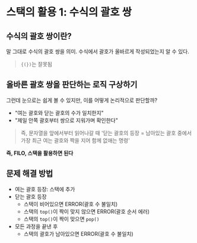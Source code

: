 # 스택의 활용 1: 수식의 괄호 쌍

## 수식의 괄호 쌍이란?

말 그대로 수식의 괄호 쌍을 의미. 수식에서 괄호가 올바르게 작성되었는지 알 수 있다.

> `{(})`는 잘못됨

## 올바른 괄호 쌍을 판단하는 로직 구상하기

그런데 눈으로는 쉽게 볼 수 있지만, 이를 어떻게 논리적으로 판단할까?

-   "여는 괄호와 닫는 괄호의 수가 일치한지"
-   "제일 안쪽 괄호부터 쌍으로 지워가며 확인한다"

> 즉, 문자열을 앞에서부터 읽어나갈 때 '닫는 괄호의 등장 = 남아있는 괄호 중에서 가장 최근 여는 괄호와 짝을 지어 함께 없애는 명령'

**즉, FILO, 스택을 활용하면 된다**

## 문제 해결 방법

-   여는 괄호 등장: 스택에 추가
-   닫는 괄호 등장
    -   스택이 비어있으면 ERROR(괄호 수 불일치)
    -   스택의 `top()`이 짝이 맞지 않으면 ERROR(괄호 순서 에러)
    -   스택의 `top()`이 짝이 맞으면 `pop()`
-   모든 과정을 끝낸 후
    -   스택의 괄호가 남아있으면 ERROR(괄호 수 불일치)
